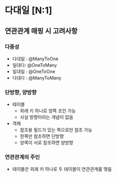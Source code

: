 # 다대일 [N:1]

## 연관관계 매핑 시 고려사항

### 다중성

- 다대일 : @ManyToOne
- 일대다: @OneToMany
- 일대일 : @OneToOne
- 다대다 : @ManyToMany

### 단방향, 양방향

- 테이블
    - 외래 키 하나로 양쪽 조인 가능
    - 사실 방향이라는 개념이 없음
- 객체
    - 참조용 필드가 있는 쪽으로만 참조 가능
    - 한쪽만 참조하면 단방향
    - 양쪽이 서로 참조하면 양방향

### 연관관계의 주인

- 테이블은 외래 키 하나로 두 테이블이 연관관계를 맺음